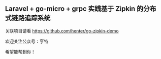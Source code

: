 
## Laravel + go-micro + grpc 实践基于 Zipkin 的分布式链路追踪系统

关联项目请看 https://github.com/henter/go-zipkin-demo


欢迎关注公众号：亨特

希望能帮到你！
